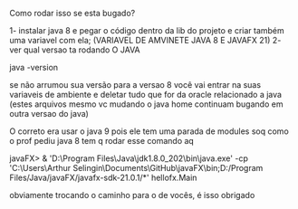 Como rodar isso se esta bugado?

1- instalar java  8 e pegar o código dentro da lib do projeto e criar também uma variavel com ela; (VARIAVEL DE AMVINETE JAVA 8 E JAVAFX 21)
2- ver qual versao ta rodando O JAVA 

java -version

se não arrumou sua versão para a versao 8 você vai entrar na suas variaveis de ambiente e deletar tudo que for da oracle relacionado a java (estes arquivos mesmo vc mudando o java home continuam bugando em outra versao do java)

O correto era usar o java 9 pois ele tem uma parada de modules soq como o prof pediu java 8  tem q rodar esse comando aq

javaFX> & 'D:\Program Files\Java\jdk1.8.0_202\bin\java.exe' -cp 'C:\Users\Arthur Selingin\Documents\GitHub\javaFX\bin;D:/Program Files/Java/javaFX/javafx-sdk-21.0.1/*' hellofx.Main 

obviamente trocando o caminho para o de vocês, é isso obrigado 



